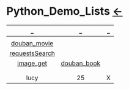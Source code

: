 # Python_Demo_Lists [←](../index.md)

| _ | _ | _ |
|:---:|:---:|:---:|
| []() | []() | []() |
| [douban_movie](https://raw.githubusercontent.com/AmbroseRen/test/master/Data/Python/demoOne/douban_movie.py) | []() | []() |
| [requestsSearch](https://raw.githubusercontent.com/AmbroseRen/test/master/Data/Python/demoOne/requestsSearch.py) | []() | []() |
| [image_get](https://raw.githubusercontent.com/AmbroseRen/test/master/Data/Python/demoOne/image_get.py) | [douban_book](https://raw.githubusercontent.com/AmbroseRen/test/master/Data/Python/demoOne/douban_book.py)  | []() |
| []() | []() | []() |
| []() | []() | []() |
| lucy | 25 | X |




